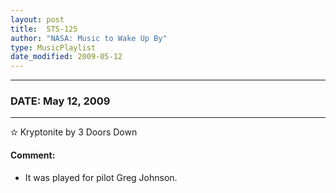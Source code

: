 ```yaml
---
layout: post
title:  STS-125
author: "NASA: Music to Wake Up By"
type: MusicPlaylist
date_modified: 2009-05-12
---
```


----
### DATE: May 12, 2009
----
✫ Kryptonite by 3 Doors Down

#### Comment:
* It was played for pilot Greg Johnson.
